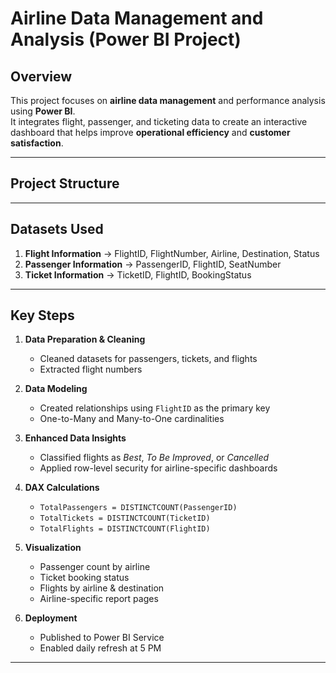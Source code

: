 #  Airline Data Management and Analysis (Power BI Project)

##  Overview
This project focuses on **airline data management** and performance analysis using **Power BI**.  
It integrates flight, passenger, and ticketing data to create an interactive dashboard that helps improve **operational efficiency** and **customer satisfaction**.  

---

##  Project Structure

---

##  Datasets Used
1. **Flight Information** → FlightID, FlightNumber, Airline, Destination, Status  
2. **Passenger Information** → PassengerID, FlightID, SeatNumber  
3. **Ticket Information** → TicketID, FlightID, BookingStatus  

---

##  Key Steps
1. **Data Preparation & Cleaning**
   - Cleaned datasets for passengers, tickets, and flights  
   - Extracted flight numbers  

2. **Data Modeling**
   - Created relationships using `FlightID` as the primary key  
   - One-to-Many and Many-to-One cardinalities  

3. **Enhanced Data Insights**
   - Classified flights as *Best*, *To Be Improved*, or *Cancelled*  
   - Applied row-level security for airline-specific dashboards  

4. **DAX Calculations**
   - `TotalPassengers = DISTINCTCOUNT(PassengerID)`  
   - `TotalTickets = DISTINCTCOUNT(TicketID)`  
   - `TotalFlights = DISTINCTCOUNT(FlightID)`  

5. **Visualization**
   - Passenger count by airline  
   - Ticket booking status  
   - Flights by airline & destination  
   - Airline-specific report pages  

6. **Deployment**
   - Published to Power BI Service  
   - Enabled daily refresh at 5 PM  

---



